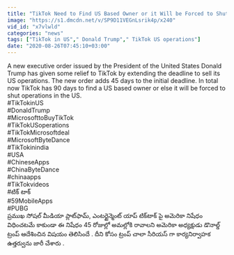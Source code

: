 ```yaml
---
title: "TikTok Need to Find US Based Owner or it Will be Forced to Shut operations : Trump Oneindia"
image: "https://s1.dmcdn.net/v/SP9D11VEGnLsrik4p/x240"
vid_id: "x7vlwld"
categories: "news"
tags: ["TikTok in US"," Donald Trump"," TikTok US operations"]
date: "2020-08-26T07:45:10+03:00"
---
```

A new executive order issued by the President of the United States Donald Trump has given some relief to TikTok by extending the deadline to sell its US operations. The new order adds 45 days to the initial deadline. In total now TikTok has 90 days to find a US based owner or else it will be forced to shut operations in the US.   <br>#TikTokinUS   <br>#DonaldTrump   <br>#MicrosofttoBuyTikTok   <br>#TikTokUSoperations     <br>#TikTokMicrosoftdeal   <br>#MicrosoftByteDance     <br>#TikTokinindia   <br>#USA    <br>#ChineseApps   <br>#ChinaByteDance   <br>#chinaapps   <br>#TikTokvideos   <br>#టిక్ టాక్    <br>#59MobileApps   <br>#PUBG   <br>ప్రముఖ సోషల్ మీడియా ప్లాట్‌ఫామ్, ఎంటర్టైన్మెంట్ యాప్ టిక్‌టాక్ పై అమెరికా నిషేధం విధించటమే కాకుండా ఈ నిషేధం 45 రోజుల్లో అమల్లోకి రావాలని అమెరికా అధ్యక్షుడు డొనాల్డ్ ట్రంప్ ఆదేశించిన విషయం తెలిసిందే . దీని కోసం ట్రంప్ చాలా సీరియస్ గా కార్యనిర్వాహక ఉత్తర్వును జారీ చేశారు .
